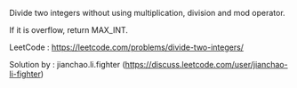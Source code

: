 Divide two integers without using multiplication, division and mod operator.

If it is overflow, return MAX_INT.

LeetCode : https://leetcode.com/problems/divide-two-integers/

Solution by : jianchao.li.fighter (https://discuss.leetcode.com/user/jianchao-li-fighter)